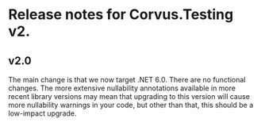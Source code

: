 # Release notes for Corvus.Testing v2.

## v2.0

The main change is that we now target .NET 6.0. There are no functional changes. The more extensive nullability annotations available in more recent library versions may mean that upgrading to this version will cause more nullability warnings in your code, but other than that, this should be a low-impact upgrade.
